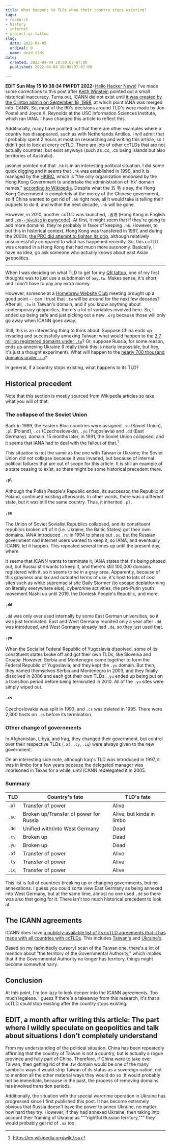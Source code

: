 ```yaml
---
title: What happens to TLDs when their country stops existing?
tags:
- research
- history
- internet
- project:qr-tattoo
slug:
  date: 2022-04-05
  ordinal: 0
  name: dead-tlds
date:
  created: 2022-04-04 20:00:07-07:00
  published: 2022-04-04 20:00:07-07:00

---
```


**EDIT Sun May 15 10:38:34 PM PDT 2022:**
[Hello Hacker News!](https://news.ycombinator.com/item?id=31390600) I've made
some corrections to this post after
[Keith Winstein](https://cs.stanford.edu/~keithw/) pointed out a small
historical inaccuracy. Turns out, ICANN did not exist until
[it was created by the Clinton admin on September 18, 1998](https://en.wikipedia.org/wiki/ICANN#History),
at which point IANA was merged into ICANN. So, most of the 90's decisions around
TLD's were made by Jon Postel and Joyce K. Reynolds at the USC Information
Sciences Institute, which ran IANA. I have changed this article to reflect this.

Additionally, many have pointed out that there are other examples where a
country has disappeared, such as with Netherlands Antilles. I will admit that I
probably spent 2 hours at most on researching and writing this article, so I
didn't get to look at every ccTLD. There are lots of other ccTLDs that are not
actually countries, but exist anyways (such as .cc, .cx being islands but also
territories of Australia).

jasonjei pointed out that `.hk` is in an interesting political situation. I did
some quick digging and it seems that `.hk` was established in 1990, and it is
managed by the [HKIRC](https://news.ycombinator.com/item?id=31390600), which is
"the only organization endorsed by the Hong Kong Government to undertake the
administration of 'hk' domain names,"
[according to Wikipedia](https://en.wikipedia.org/wiki/.hk). Despite what the 五
毛 s say, the Hong Kong Government is completely at the mercy of the Chinese
government, so if China wanted to get rid of `.hk` right now, all it would take
is telling their puppets to do it, and within the next decade, `.hk` will be
gone.

However, in 2010, another ccTLD was launched, `.香港` (Hong Kong in English and
[`.xn--j6w193g` in punycode](https://en.wikipedia.org/wiki/Punycode)). At first,
it might seem that if they're going to add more domains, they're probably in
favor of keeping `.hk`. However, to put this in historical context, Hong Kong
was transfered in 1997, and during the 2000s,
[the PRC did attempt to tighten its grip](https://en.wikipedia.org/wiki/2000s_in_Hong_Kong),
although relatively unsuccessfully compared to what has happened recently. So,
this ccTLD was created in a Hong Kong that had much more autonomy. Basically, I
have no idea, go ask someone who actually knows about east Asian geopolitics.

---

When I was deciding on what TLD to get for my [QR tattoo](/projects/qr-tattoo),
one of my first thoughts was to just use a subdomain of `aay.tw`. Makes sense;
it's short, and I don't have to pay any extra money.

However, someone at a
[Homebrew Website Club](https://indieweb.org/Homebrew_Website_Club) meeting
brought up a good point -- can I trust that `.tw` will be around for the next
few decades? After all, `.tw` is Taiwan's domain, and if you know anything about
contemporary geopolitics, there's a lot of variables involved here. So, I ended
up being safe and just picking out a new `.org` because those will only go away
when ICANN goes away.

Still, this is an interesting thing to think about. Suppose China ends up
invading and successfully annexing Taiwan; what would happen to the
[2.7 million registered domains under `.tw`](https://domainnamestat.com/statistics/tld/tw-TLD_ID-1285)?
Or, suppose Russia, for some reason, ends up annexing Ukraine (I really think
this is nearly impossible, but hey, it's just a thought experiment). What will
happen to the
[nearly 700 thousand domains under `.ua`](https://domaintyper.com/domain-names/top-level-domains/ccTLD/ua-domain)?

In general, if a country stops existing, what happens to its TLD?

## Historical precedent

Note that this section is mostly sourced from Wikipedia articles so take what
you will of that.

### The collapse of the Soviet Union

Back in 1989, the Eastern Bloc countries were assigned `.su` (Soviet Union),
`.pl` (Poland), `.cs` (Czechoslovakia), `.yu` (Yugoslavia) and `.dd` (East
Germany). domain. 15 months later, in 1991, the Soviet Union collapsed, and it
seems that IANA had to deal with the fallout of that.[^su]

This situation is not the same as the one with Taiwan or Ukraine; the Soviet
Union did not collapse because it was invaded, but because of internal political
failures that are out of scope for this article. It is still an example of a
state ceasing to exist, so there might be some historical precedent there.

[^su]: https://en.wikipedia.org/wiki/.su

#### `.pl`

Although the Polish People's Republic ended, its successor, the Republic of
Poland, continued existing afterwards. In other words, there was a different
state, but it was still the same country. Thus, it inherited `.pl`.

#### `.su`

The Union of Soviet Sovialist Republics collapsed, and its constituent republics
broken off of it (i.e. Ukraine, the Baltic States) got their own domains. IANA
introduced `.ru` in 1994 to phase out `.su`, but the Russian government nad
internet users wanted to keep it, so IANA, and eventually ICANN, let it happen.
This repeated several times up until the present day, where

It seems that ICANN wants to terminate it, IANA states that it's being phased
out, but Russia still wants to keep it, and there's still 100,000 domains
registered with it, so it seems to be in a gray area. Apparently, because of
this grayness and lax and outdated terms of use, it's host to lots of cool sites
such as white supremacist site Daily Stormer (to escape deplatforming on
literally everywhere else), cybercrime activities, the pro-Putin youth movement
Nashi up until 2019, the Dontesk People's Republic, and more.

#### `.dd`

`.dd` was only ever used internally by some East German universities, so it was
just terminated. East and West Germany reunited only a year after `.dd` was
introduced, and West Germany already had `.de`, so they just used that.

#### `.yu`

When the Socialist Federal Republic of Yugoslavia dissolved, some of its
constituent states broke off and got their own TLDs, like Slovenia and Croatia.
However, Serbia and Montenegro came together to form the Federal Republic of
Yugoslavia, and they kept the `.yu` domain. But then, they named themselves
Serbia and Montenegro in 2003, and they finally dissolved in 2006 and each got
their own TLDs. `.yu` ended up being put on a transition period before being
terminated in 2010. All of the `.yu` sites were simply wiped out.

#### `.cs`

Czechoslovakia was split in 1993, and `.cs` was deleted in 1995. There were
2,300 hosts on `.cs` before its termination.

### Other change of governments

In Afghanistan, Libya, and Iraq, they changed their government, but control over
their respective TLDs (`.af`, `.ly`, `.iq`) were always given to the new
government.

On an interesting side note, although Iraq's TLD was introduced in 1997, it was
in limbo for a few years because the delegated manager was imprisoned in Texas
for a while, until ICANN redelegated it in 2005.

### Summary

| TLD   | Country's fate                         | TLD's fate                |
| ----- | -------------------------------------- | ------------------------- |
| `.pl` | Transfer of power                      | Alive                     |
| `.su` | Broken up/Transfer of power for Russia | Alive, but kinda in limbo |
| `.dd` | Unified with/into West Germany         | Dead                      |
| `.cs` | Broken up                              | Dead                      |
| `.yu` | Broken up                              | Dead                      |
| `.af` | Transfer of power                      | Alive                     |
| `.ly` | Transfer of power                      | Alive                     |
| `.iq` | Transfer of power                      | Alive                     |

This list is full of countries breaking up or changing governments, but no
annexations. I guess you could sorta view East Germany as being annexed into
West Germany, but at the same time, almost no one used `.dd` so there was also
that going for it. There isn't too much historical precedent to look at.

## The ICANN agreements

ICANN does have
[a publicly-available list of its ccTLD agreements that it has made with all countries with ccTLDs](https://www.icann.org/resources/pages/cctlds/cctlds-en).
This includes
[Taiwan's](https://www.icann.org/resources/unthemed-pages/sponsorship-agmt-2003-03-26-en)
and
[Ukraine's](https://www.icann.org/en/system/files/files/ua-icann-af-10feb15-en.pdf).

Based on my (admittedly cursory) scan of the Taiwan one, there's a lot of
mention about "the territory of the Governmental Authority," which implies that
if the Governmental Authority no longer has territory, things might become
somewhat hairy.

## Conclusion

At this point, I'm too lazy to look deeper into the ICANN agreements. Too much
legalese. I guess if there's a takeaway from this research, it's that a ccTLD
could stop existing after the country stops existing.

## EDIT, a month after writing this article: The part where I wildly speculate on geopolitics and talk about situations I don't completely understand

From my understanding of the political situation, China has been repeatedly
affirming that the country of Taiwan is not a country, but is actually a rogue
province and fully part of China. Therefore, if China were to take over Taiwan,
then getting rid of the .tw domain would be one of the many symbolic ways it
would strip Taiwan of its status as a sovereign nation, not to mention all the
other material ways they would do so. It would probably not be immediate,
because in the past, the process of removing domains has involved transition
periods.

Additionally, the situation with the special warcrime operation in Ukraine has
progressed since I first published this post. It has become extremely obvious
that Russia doesn't have the power to annex Ukraine, no matter how hard they
try. However, if they had annexed Ukraine, then taking into account their
framing of Ukraine as """rightful Russian territory,""" they would probably get
rid of `.ua` too.